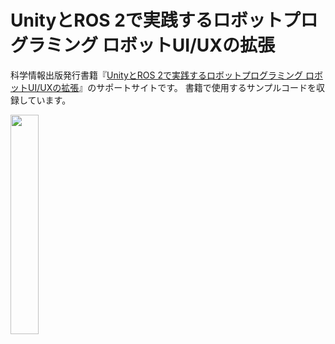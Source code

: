 # UnityとROS 2で実践するロボットプログラミング ロボットUI/UXの拡張
科学情報出版発行書籍『[UnityとROS 2で実践するロボットプログラミング ロボットUI/UXの拡張](https://www.it-book.co.jp/books/149.html)』のサポートサイトです。
書籍で使用するサンプルコードを収録しています。

<img src="https://github.com/NakanishiLabSFC/unity-ros2-robot-programming/assets/34476697/4644abd4-476c-4717-b36a-7ff71ec53a1f" width="30%" />
